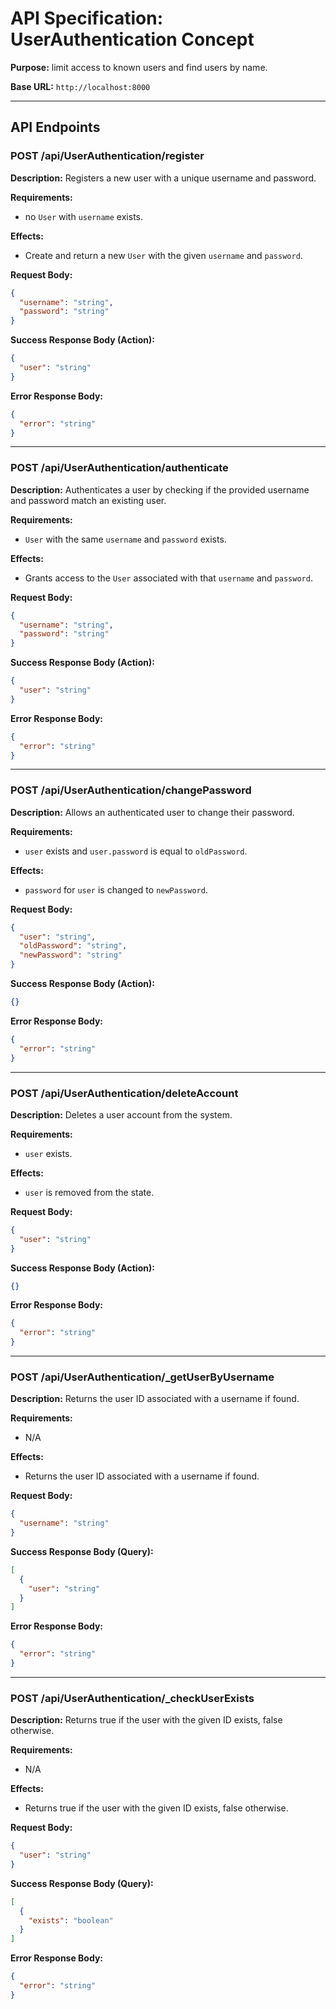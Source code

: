 # API Specification: UserAuthentication Concept

**Purpose:** limit access to known users and find users by name.

**Base URL:** `http://localhost:8000`

---

## API Endpoints

### POST /api/UserAuthentication/register

**Description:** Registers a new user with a unique username and password.

**Requirements:**

- no `User` with `username` exists.

**Effects:**

- Create and return a new `User` with the given `username` and `password`.

**Request Body:**

```json
{
  "username": "string",
  "password": "string"
}
```

**Success Response Body (Action):**

```json
{
  "user": "string"
}
```

**Error Response Body:**

```json
{
  "error": "string"
}
```

---

### POST /api/UserAuthentication/authenticate

**Description:** Authenticates a user by checking if the provided username and password match an existing user.

**Requirements:**

- `User` with the same `username` and `password` exists.

**Effects:**

- Grants access to the `User` associated with that `username` and `password`.

**Request Body:**

```json
{
  "username": "string",
  "password": "string"
}
```

**Success Response Body (Action):**

```json
{
  "user": "string"
}
```

**Error Response Body:**

```json
{
  "error": "string"
}
```

---

### POST /api/UserAuthentication/changePassword

**Description:** Allows an authenticated user to change their password.

**Requirements:**

- `user` exists and `user.password` is equal to `oldPassword`.

**Effects:**

- `password` for `user` is changed to `newPassword`.

**Request Body:**

```json
{
  "user": "string",
  "oldPassword": "string",
  "newPassword": "string"
}
```

**Success Response Body (Action):**

```json
{}
```

**Error Response Body:**

```json
{
  "error": "string"
}
```

---

### POST /api/UserAuthentication/deleteAccount

**Description:** Deletes a user account from the system.

**Requirements:**

- `user` exists.

**Effects:**

- `user` is removed from the state.

**Request Body:**

```json
{
  "user": "string"
}
```

**Success Response Body (Action):**

```json
{}
```

**Error Response Body:**

```json
{
  "error": "string"
}
```

---

### POST /api/UserAuthentication/_getUserByUsername

**Description:** Returns the user ID associated with a username if found.

**Requirements:**

- N/A

**Effects:**

- Returns the user ID associated with a username if found.

**Request Body:**

```json
{
  "username": "string"
}
```

**Success Response Body (Query):**

```json
[
  {
    "user": "string"
  }
]
```

**Error Response Body:**

```json
{
  "error": "string"
}
```

---

### POST /api/UserAuthentication/_checkUserExists

**Description:** Returns true if the user with the given ID exists, false otherwise.

**Requirements:**

- N/A

**Effects:**

- Returns true if the user with the given ID exists, false otherwise.

**Request Body:**

```json
{
  "user": "string"
}
```

**Success Response Body (Query):**

```json
[
  {
    "exists": "boolean"
  }
]
```

**Error Response Body:**

```json
{
  "error": "string"
}
```
